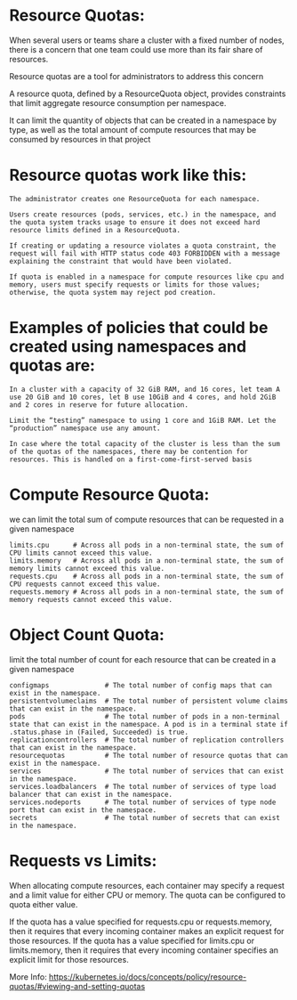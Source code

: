 Resource Quotas:
================
When several users or teams share a cluster with a fixed number of nodes, there is a concern that one team could use more than its fair share of resources.

Resource quotas are a tool for administrators to address this concern

A resource quota, defined by a ResourceQuota object, provides constraints that limit aggregate resource consumption per namespace. 

It can limit the quantity of objects that can be created in a namespace by type, as well as the total amount of compute resources that may be consumed by resources in that project

Resource quotas work like this:
===============================	
	The administrator creates one ResourceQuota for each namespace.
	
	Users create resources (pods, services, etc.) in the namespace, and the quota system tracks usage to ensure it does not exceed hard resource limits defined in a ResourceQuota.
	
	If creating or updating a resource violates a quota constraint, the request will fail with HTTP status code 403 FORBIDDEN with a message explaining the constraint that would have been violated.
	
	If quota is enabled in a namespace for compute resources like cpu and memory, users must specify requests or limits for those values; otherwise, the quota system may reject pod creation.

Examples of policies that could be created using namespaces and quotas are:
===========================================================================
	In a cluster with a capacity of 32 GiB RAM, and 16 cores, let team A use 20 GiB and 10 cores, let B use 10GiB and 4 cores, and hold 2GiB and 2 cores in reserve for future allocation.
	
	Limit the “testing” namespace to using 1 core and 1GiB RAM. Let the “production” namespace use any amount.

	In case where the total capacity of the cluster is less than the sum of the quotas of the namespaces, there may be contention for resources. This is handled on a first-come-first-served basis



Compute Resource Quota:
=======================
we can limit the total sum of compute resources that can be requested in a given namespace

	limits.cpu	    # Across all pods in a non-terminal state, the sum of CPU limits cannot exceed this value.
	limits.memory	# Across all pods in a non-terminal state, the sum of memory limits cannot exceed this value.
	requests.cpu	# Across all pods in a non-terminal state, the sum of CPU requests cannot exceed this value.
	requests.memory	# Across all pods in a non-terminal state, the sum of memory requests cannot exceed this value.

Object Count Quota:
====================
limit the total number of count for each resource that can be created in a given namespace

	configmaps	            # The total number of config maps that can exist in the namespace.
	persistentvolumeclaims	# The total number of persistent volume claims that can exist in the namespace.
	pods					# The total number of pods in a non-terminal state that can exist in the namespace. A pod is in a terminal state if .status.phase in (Failed, Succeeded) is true.
	replicationcontrollers	# The total number of replication controllers that can exist in the namespace.
	resourcequotas			# The total number of resource quotas that can exist in the namespace.
	services				# The total number of services that can exist in the namespace.
	services.loadbalancers	# The total number of services of type load balancer that can exist in the namespace.
	services.nodeports		# The total number of services of type node port that can exist in the namespace.
	secrets					# The total number of secrets that can exist in the namespace.

Requests vs Limits:
===================
When allocating compute resources, each container may specify a request and a limit value for either CPU or memory. The quota can be configured to quota either value.

If the quota has a value specified for requests.cpu or requests.memory, then it requires that every incoming container makes an explicit request for those resources. If the quota has a value specified for limits.cpu or limits.memory, then it requires that every incoming container specifies an explicit limit for those resources.



More Info:
https://kubernetes.io/docs/concepts/policy/resource-quotas/#viewing-and-setting-quotas
